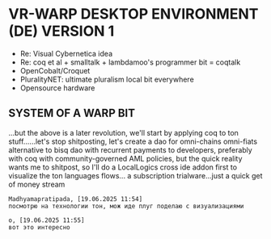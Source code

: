 # VR-WARP DESKTOP ENVIRONMENT (DE) VERSION 1

 * Re: Visual Cybernetica idea
 * Re: coq et al + smalltalk + lambdamoo's programmer bit = coqtalk
 * OpenCobalt/Croquet
 * PluralityNET: ultimate pluralism local bit everywhere
 * Opensource hardware

## SYSTEM OF A WARP BIT


...but the above is a later revolution, we'll start by applying coq to ton stuff......let's stop shitposting, let's create a dao for omni-chains omni-fiats alternative to bisq dao with recurrent payments to developers, preferably with coq with community-governed AML policies, but the quick reality wants me to shitpost, so I'll do a LocalLogics cross ide addon first to visualize the ton languages flows... a subscription trialware...just a quick get of money stream

```
Madhyamapratipada, [19.06.2025 11:54]
посмотрю на технологии тон, мож иде плуг поделаю с визуализациями

o, [19.06.2025 11:55]
вот это интересно
```
